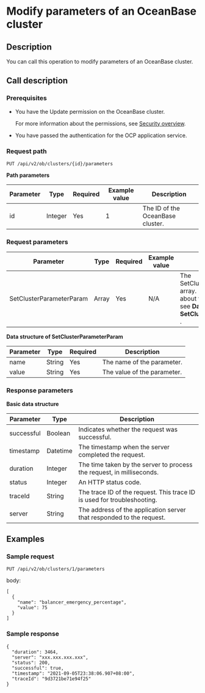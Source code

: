 Modify parameters of an OceanBase cluster
==============================================================

Description
--------------------------------

You can call this operation to modify parameters of an OceanBase cluster.

Call description
-------------------------------------

### Prerequisites

* You have the Update permission on the OceanBase cluster.

  For more information about the permissions, see [Security overview](../../400.user-guide-2/300.features/700.system-management-features-1/400.security-overview.md).
  
* You have passed the authentication for the OCP application service.

### Request path

`PUT /api/v2/ob/clusters/{id}/parameters`

**Path parameters**

| Parameter |  Type   | Required | Example value |           Description            |
|-----------|---------|----------|---------------|----------------------------------|
| id        | Integer | Yes      | 1             | The ID of the OceanBase cluster. |

### Request parameters

|        Parameter         | Type  | Required | Example value |                                                               Description                                                               |
|--------------------------|-------|----------|---------------|-----------------------------------------------------------------------------------------------------------------------------------------|
| SetClusterParameterParam | Array | Yes      | N/A           | The SetClusterParameterParam array. For more information about the data structure, see **Data structure of SetClusterParameterParam** . |

**Data structure of SetClusterParameterParam**

| Parameter |  Type  | Required |         Description         |
|-----------|--------|----------|-----------------------------|
| name      | String | Yes      | The name of the parameter.  |
| value     | String | Yes      | The value of the parameter. |

### Response parameters

**Basic data structure**

| Parameter  |   Type   |                               Description                               |
|------------|----------|-------------------------------------------------------------------------|
| successful | Boolean  | Indicates whether the request was successful.                           |
| timestamp  | Datetime | The timestamp when the server completed the request.                    |
| duration   | Integer  | The time taken by the server to process the request, in milliseconds.   |
| status     | Integer  | An HTTP status code.                                                    |
| traceId    | String   | The trace ID of the request. This trace ID is used for troubleshooting. |
| server     | String   | The address of the application server that responded to the request.    |

Examples
-----------------------------

### Sample request

`PUT /api/v2/ob/clusters/1/parameters`

body:

```unknow
[
  {
    "name": "balancer_emergency_percentage",
    "value": 75
  }
]
```

### Sample response

```unknow
{
  "duration": 3464,
  "server": "xxx.xxx.xxx.xxx",
  "status": 200,
  "successful": true,
  "timestamp": "2021-09-05T23:38:06.907+08:00",
  "traceId": "9d3721be71e94f25"
}
```
